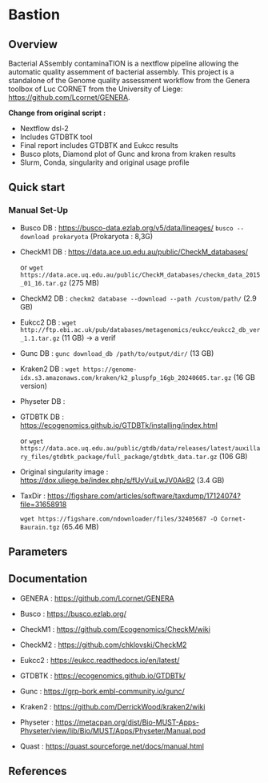 # Bastion

## Overview

Bacterial ASsembly contaminaTION is a nextflow pipeline allowing the automatic quality assemment of bacterial assembly. This project is a standalone of the Genome quality assessment workflow from the Genera toolbox of Luc CORNET from the University of Liege: https://github.com/Lcornet/GENERA.

**Change from original script :**
- Nextflow dsl-2
- Includes GTDBTK tool
- Final report includes GTDBTK and Eukcc results
- Busco plots, Diamond plot of Gunc and krona from kraken results
- Slurm, Conda, singularity and original usage profile

## Quick start



### Manual Set-Up

- Busco DB : https://busco-data.ezlab.org/v5/data/lineages/ `busco --download prokaryota` (Prokaryota : 8,3G)

- CheckM1 DB : https://data.ace.uq.edu.au/public/CheckM_databases/

  or `wget https://data.ace.uq.edu.au/public/CheckM_databases/checkm_data_2015_01_16.tar.gz` (275 MB)

- CheckM2 DB : `checkm2 database --download --path /custom/path/` (2.9 GB)

- Eukcc2 DB : `wget http://ftp.ebi.ac.uk/pub/databases/metagenomics/eukcc/eukcc2_db_ver_1.1.tar.gz` (11 GB) -> a verif

- Gunc DB : `gunc download_db /path/to/output/dir/` (13 GB)

- Kraken2 DB : `wget https://genome-idx.s3.amazonaws.com/kraken/k2_pluspfp_16gb_20240605.tar.gz` (16 GB version)

- Physeter DB : 

- GTDBTK DB : https://ecogenomics.github.io/GTDBTk/installing/index.html

  or `wget https://data.ace.uq.edu.au/public/gtdb/data/releases/latest/auxillary_files/gtdbtk_package/full_package/gtdbtk_data.tar.gz` (106 GB)

- Original singularity image : https://dox.uliege.be/index.php/s/fUyVuiLwJV0AkB2 (3.4 GB)

- TaxDir : https://figshare.com/articles/software/taxdump/17124074?file=31658918

  `wget https://figshare.com/ndownloader/files/32405687 -O Cornet-Baurain.tgz`  (65.46 MB)

## Parameters

## Documentation

- GENERA : https://github.com/Lcornet/GENERA

- Busco : https://busco.ezlab.org/

- CheckM1 : https://github.com/Ecogenomics/CheckM/wiki

- CheckM2 : https://github.com/chklovski/CheckM2

- Eukcc2 : https://eukcc.readthedocs.io/en/latest/

- GTDBTK : https://ecogenomics.github.io/GTDBTk/

- Gunc : https://grp-bork.embl-community.io/gunc/

- Kraken2 : https://github.com/DerrickWood/kraken2/wiki

- Physeter :  https://metacpan.org/dist/Bio-MUST-Apps-Physeter/view/lib/Bio/MUST/Apps/Physeter/Manual.pod

- Quast : https://quast.sourceforge.net/docs/manual.html

## References
